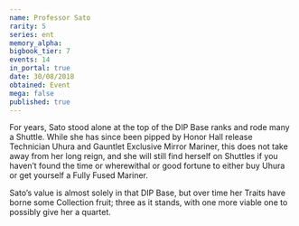 ```yaml
---
name: Professor Sato
rarity: 5
series: ent
memory_alpha:
bigbook_tier: 7
events: 14
in_portal: true
date: 30/08/2018
obtained: Event
mega: false
published: true
---
```


For years, Sato stood alone at the top of the DIP Base ranks and rode many a Shuttle. While she has since been pipped by Honor Hall release Technician Uhura and Gauntlet Exclusive Mirror Mariner, this does not take away from her long reign, and she will still find herself on Shuttles if you haven’t found the time or wherewithal or good fortune to either buy Uhura or get yourself a Fully Fused Mariner.

Sato’s value is almost solely in that DIP Base, but over time her Traits have borne some Collection fruit; three as it stands, with one more viable one to possibly give her a quartet.
